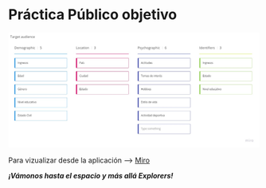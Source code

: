 # Práctica Público objetivo

![Público Objetivo](./P%C3%BAblico%20Objetivo.jpg)

Para vizualizar desde la aplicación --> [Miro](https://miro.com/app/board/uXjVOHvUjH4=/?invite_link_id=529638573609)

***¡Vámonos hasta el espacio y más allá Explorers!***
